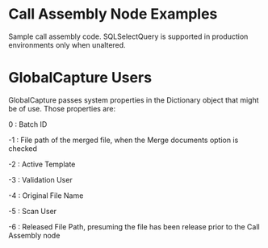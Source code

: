 # Call Assembly Node Examples 

Sample call assembly code.  SQLSelectQuery is supported in production environments only when unaltered.

# GlobalCapture Users

GlobalCapture passes system properties in the Dictionary object that might be of use.  Those properties are:

0  : Batch ID

-1 : File path of the merged file, when the Merge documents option is checked

-2 : Active Template

-3 : Validation User

-4 : Original File Name

-5 : Scan User

-6 : Released File Path, presuming the file has been release prior to the Call Assembly node
